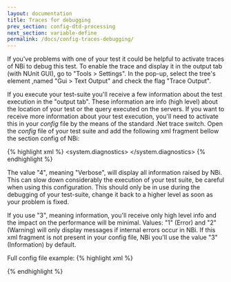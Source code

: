 ```yaml
---
layout: documentation
title: Traces for debugging
prev_section: config-dtd-processing
next_section: variable-define
permalink: /docs/config-traces-debugging/
---
```

If you've problems with one of your test it could be helpful to activate traces of NBi to debug this test. To enable the trace and display it in the output tab (with NUnit GUI), go to "Tools > Settings". In the pop-up, select the tree's element ,named "Gui >  Text Output" and check the flag "Trace Output".

If you execute your test-suite you'll receive a few information about the test execution in the "output tab". These information are info (high level) about the location of your test or the query executed on the servers. If you want to receive more information about your test execution, you'll need to activate this in your *config* file by the means of the standard .Net trace switch. Open the *config* file of your test suite and add the following xml fragment bellow the section config of NBi:

{% highlight xml %}
<system.diagnostics>
  <switches>
    <add name="NBi" value="4" />
  </switches>
</system.diagnostics>
{% endhighlight %}

The value "4", meaning "Verbose", will display all information raised by NBi. This can slow down considerably the execution of your test suite, be careful when using this configuration. This should only be in use during the debugging of your test-suite, change it back to a higher level as soon as your problem is fixed.

If you use "3", meaning information, you'll receive only high level info and the impact on the performance will be minimal. Values: "1" (Error) and "2" (Warning) will only display messages if internal errors occur in NBi. If this xml fragment is not present in your config file, NBi you'll use the value "3" (Information) by default.

Full config file example:
{% highlight xml %}
<?xml version="1.0" encoding="utf-8" ?>
<configuration>
  <configSections>
    <section name="nbi" type="NBi.NUnit.Runtime.NBiSection, NBi.NUnit.Runtime"/>
  </configSections>
  <nbi testSuite="SubDirectory\myTestSuite.nbits"/>
  <system.diagnostics>
    <switches>
      <add name="NBi" value="3" />
    </switches>
  </system.diagnostics>
</configuration>
{% endhighlight %}
